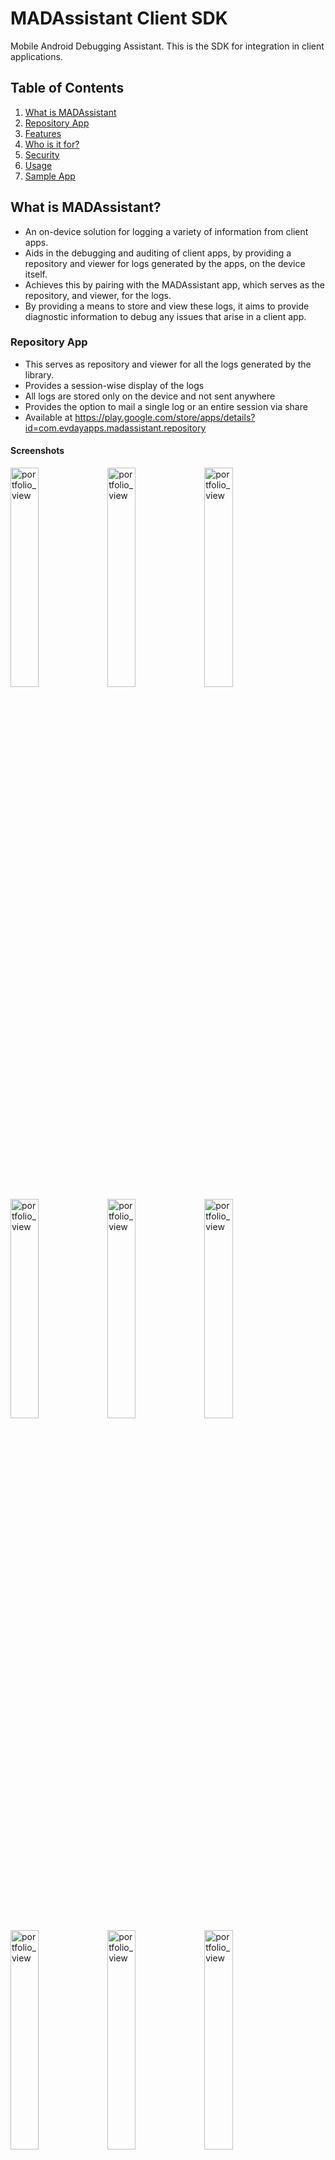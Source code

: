 # MADAssistant Client SDK
Mobile Android Debugging Assistant.
This is the SDK for integration in client applications.

## Table of Contents
1. [What is MADAssistant](#what-is-madassistant)
2. [Repository App](#repository-app)
3. [Features](#features)
4. [Who is it for?](#who-is-it-for)
5. [Security](#security)
6. [Usage](#usage)
7. [Sample App](#sample-app)

## What is MADAssistant?
- An on-device solution for logging a variety of information from client apps.
- Aids in the debugging and auditing of client apps, by providing a repository and viewer for logs generated by the apps, on the device itself.
- Achieves this by pairing with the MADAssistant app, which serves as the repository, and viewer, for the logs.
- By providing a means to store and view these logs, it aims to provide diagnostic information to debug any issues that arise in a client app.

### Repository App
- This serves as repository and viewer for all the logs generated by the library.
- Provides a session-wise display of the logs
- All logs are stored only on the device and not sent anywhere
- Provides the option to mail a single log or an entire session via share
- Available at https://play.google.com/store/apps/details?id=com.evdayapps.madassistant.repository
#### Screenshots
<img width="30%" alt="portfolio_view" src="doc/client_list.png">
<img width="30%" alt="portfolio_view" src="doc/device_info.png">
<img width="30%" alt="portfolio_view" src="doc/dev_portal.png">
<img width="30%" alt="portfolio_view" src="doc/session_list.png">
<img width="30%" alt="portfolio_view" src="doc/changelog_list.png">
<img width="30%" alt="portfolio_view" src="doc/log_list_unfiltered_1.png">
<img width="30%" alt="portfolio_view" src="doc/loglist_unfiltered_2.png">
<img width="30%" alt="portfolio_view" src="doc/session_details_filtered.png">
<img width="30%" alt="portfolio_view" src="doc/network_details.png">
<img width="30%" alt="portfolio_view" src="doc/stacktrace_0.png">
<img width="30%" alt="portfolio_view" src="doc/stacktrace_1.png">
<img width="30%" alt="portfolio_view" src="doc/stacktrace_2.png">
<img width="30%" alt="portfolio_view" src="doc/analytics_details.png">
<img width="30%" alt="portfolio_view" src="doc/Screenshot_20220408-213416.png">
<img width="30%" alt="portfolio_view" src="doc/auth_gen_2.png">


## Features
The library currently provides logging for the following types of events:
- Network Logs
- Analytics Calls
- Exceptions and Crashes
- Generics Logs

## Who is it for?
##### Product Owners
- Logging of analytics events and network calls aid in audit and debugging of issues
##### Testers
- Logging of network calls, analytics events, exceptions and crashes while testing aids in raising more detailed bug reports
##### Developers
- Enable developers to retrieve logs for a particular issue without having to replicate the issue on their end, which might be impossible in some cases.
##### End Users
- This library may even be integrated into production builds, to enable debugging of hard-to-reproduce issues happening on a client's device.


## Security
An auth-token based system that controls what logs the user may view based on:
- The user's installation identifier (a uuid generated by the MADAssistant app once per installation)
- An optional start and end time
- The logs accessible to the user (with fine-grained regex-based filters). This information is encrypted using a passphrase which needs to provided to this library on runtime, to decrypt. 
- All filtering is performed within the client library and then sent to the MADAssistant app

<img width="30%" alt="authtoken-generator-1" src="doc/Screenshot_20220408-213416.png">
<img width="30%" alt="portfolio_view" src="doc/auth_gen_2.png">

NOTE: These logs are not uploaded to any server and will remain only on the user's device.


## Usage
- Add the jitpack repository to project build.gradle
  ```
  allprojects {
	repositories {
		...
		maven { url 'https://jitpack.io' }
	}
  }
  ```
- Add the library as a dependency
  ```
  implementation 'com.github.Evdayapps:madassistant-clientsdk:<latest-version>'
  ```
- Create an instance of MADAssistantClient
  ```
  val logUtils = object : Logger {
            override fun i(tag: String, message: String) {
                Log.i(tag, message)
            }

            override fun v(tag: String, message: String) {
                Log.v(tag, message)
            }

            override fun d(tag: String, message: String) {
                Log.d(tag, message)
            }

            override fun e(throwable: Throwable) {
                throwable.printStackTrace()
            }
        }

        madAssistantClient = MADAssistantClientImpl(
            applicationContext = applicationContext,
            passphrase = "<enter your passphrase here>",
            logger = logUtils,
            callback = object : MADAssistantClient.Callback {
                override fun onSessionStarted(sessionId: Long) {
                    Log.i("MADAssistant","Session Started")
                }

                override fun onSessionEnded(sessionId: Long) {}

                override fun onConnected() {
                    Log.i("MADAssistant","Connected")
                }

                override fun onDisconnected(code: Int, message: String) {}

            }
        )

        // Bind the client to the remote service
        madAssistantClient.connect()

        // Start a session
        madAssistantClient.startSession()

        // Test log
        madAssistantClient.logGenericLog(Log.INFO,"Test","Just a test")
  ```
- Log events using the appropriate method
  ```
  // For Exceptions
  fun logException(throwable: Throwable, message: String?, data: Map<String, Any?>?)
  
  // For Analytics
  fun logAnalyticsEvent(destination: String, eventName: String, data: Map<String, Any?>)
  
  // For logs that match android.util.Log
  fun logGenericLog(type: Int, tag: String, message: String, data: Map<String, Any?>?)

  // For network logs. 
  fun logNetworkCall(data: NetworkCallLogModel)
  Or use MADAssistantOkHttp3Interceptor as an interceptor in OkHttp3 setups
  ```
- Logging Crashes
  ```
  client.logCrashes()
  ```
  Alternately, crashes can be logged manually too using:
  ```
  client.logCrashReport(throwable: Throwable)
  ```
 
## Sample App
A sample client app is available in the testapp folder. The same will soon be available on the play store too









